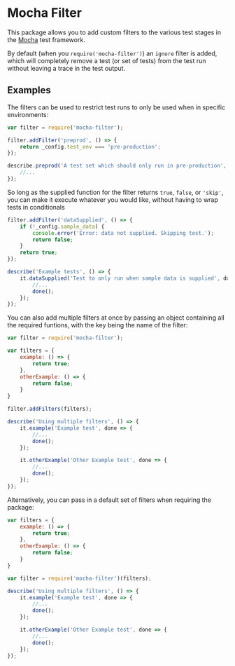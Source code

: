 # Mocha Filter

This package allows you to add custom filters to the various test stages in the [Mocha](https://www.npmjs.com/package/mocha) test framework.

By default (when you ```require('mocha-filter')```) an ```ignore``` filter is added, which will completely remove a test (or set of tests) from the test run without leaving a trace in the test output.

## Examples
The filters can be used to restrict test runs to only be used when in specific environments:

```javascript
var filter = require('mocha-filter');

filter.addFilter('preprod', () => {
	return _config.test_env === 'pre-production';
});

describe.preprod('A test set which should only run in pre-production', () => {
	//...
});

```

So long as the supplied function for the filter returns `true`, `false`, or `'skip'`, you can make it execute whatever you would like, without having to wrap tests in conditionals

```javascript
filter.addFilter('dataSupplied', () => {
	if (!_config.sample_data) {
		console.error('Error: data not supplied. Skipping test.');
		return false;
	}
	return true;
});

describe('Example tests', () => {
	it.dataSupplied('Test to only run when sample data is supplied', done => {
		//...
		done();
	});
});
```

You can also add multiple filters at once by passing an object containing all the required funtions, with the key being the name of the filter:
```javascript
var filter = require('mocha-filter');

var filters = {
	example: () => {
		return true;
	},
	otherExample: () => {
		return false;
	}
}

filter.addFilters(filters);

describe('Using multiple filters', () => {
	it.example('Example test', done => {
		//...
		done();
	});

	it.otherExample('Other Example test', done => {
		//...
		done();
	});
});
```

Alternatively, you can pass in a default set of filters when requiring the package:
```javascript
var filters = {
	example: () => {
		return true;
	},
	otherExample: () => {
		return false;
	}
}

var filter = require('mocha-filter')(filters);

describe('Using multiple filters', () => {
	it.example('Example test', done => {
		//...
		done();
	});

	it.otherExample('Other Example test', done => {
		//...
		done();
	});
});
```
